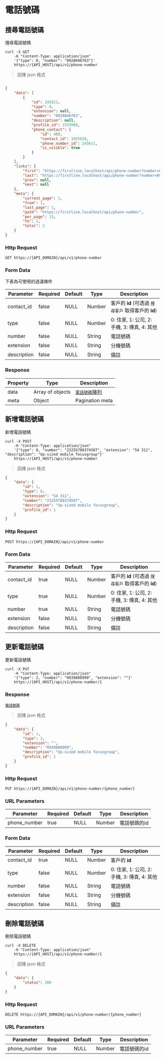 # 電話號碼

## 搜尋電話號碼

搜尋電話號碼

```shell
curl -X GET
    -H "Content-Type: application/json"
    '{"type": 0, "number": "0928846763"}'
    https://{API_HOST}/api/v1/phone-number
```

> 回傳 json 格式

```json

{
    "data": [
        {
            "id": 245621,
            "type": 0,
            "extension": null,
            "number": "0928846763",
            "description": null,
            "profile_id": 1935008,
            "phone_contact": {
                "id": 480,
                "contact_id": 1935038,
                "phone_number_id": 245621,
                "is_visible": true
            }
        }
    ],
    "links": {
        "first": "https://firstline.localhost/api/phone-number?number=0928846763&contact_id=1935038&page=1",
        "last": "https://firstline.localhost/api/phone-number?number=0928846763&contact_id=1935038&page=1",
        "prev": null,
        "next": null
    },
    "meta": {
        "current_page": 1,
        "from": 1,
        "last_page": 1,
        "path": "https://firstline.localhost/api/phone-number",
        "per_page": 15,
        "to": 2,
        "total": 2
    }
}

```

### Http Request
`GET https://{API_DOMAIN}/api/v1/phone-number`

### Form Data

下表為可使用的過濾條件

Parameter | Required | Default | Type | Description
--------- | -------- | ------- | ---- | -----------
contact_id | false | NULL | Number | 客戶的 **id** (可透過 `搜尋客戶` 取得客戶的 **id**)
type | false | NULL | Number | 0: 住家, 1: 公司, 2: 手機, 3: 傳真, 4: 其他
number | false | NULL | String | 電話號碼
extension | false | NULL | String | 分機號碼
description | false | NULL | String | 備註


### Response

Property | Type | Description
-------- | ---- | -----------
data | Array of objects | <a href="#phone-number">`電話號碼`陣列</a>
meta | Object | Pagination meta

## 新增電話號碼

新增電話號碼

```shell
curl -X POST
    -H "Content-Type: application/json"
    '{"type": 0, "number": "23255780374507", "extension": "54 311", "description": "Up-sized mobile focusgroup"}'
    https://{API_HOST}/api/v1/phone-number
```

> 回傳 json 格式

```json
{
    "data": {
        "id": 1,
        "type": 0,
        "extension": "54 311",
        "number": "23255780374507",
        "description": "Up-sized mobile focusgroup",
        "profile_id": 1
    }
}
```

### Http Request
`POST https://{API_DOMAIN}/api/v1/phone-number`

### Form Data

Parameter | Required | Default | Type | Description
--------- | -------- | ------- | ---- | -----------
contact_id | true | NULL | Number | 客戶的 **id** (可透過 `搜尋客戶` 取得客戶的 **id**)
type | true | NULL | Number | 0: 住家, 1: 公司, 2: 手機, 3: 傳真, 4: 其他
number | true | NULL | String | 電話號碼
extension | false | NULL | String | 分機號碼
description | false | NULL | String | 備註

## 更新電話號碼

更新電話號碼

```shell
curl -X PUT
    -H "Content-Type: application/json"
    '{"type": 2, "number": "0939888999", "extension": ""}'
    https://{API_HOST}/api/v1/phone-number/1
```

### Response

<a href="#phone-number">`電話號碼`</a>

> 回傳 json 格式

```json
{
    "data": {
        "id": 1,
        "type": 2,
        "extension": "",
        "number": "0939888999",
        "description": "Up-sized mobile focusgroup",
        "profile_id": 1
    }
}
```

### Http Request
`PUT https://{API_DOMAIN}/api/v1/phone-number/{phone_number}`

### URL Parameters

Parameter | Required | Default | Type | Description
--------- | -------- | ------- | ---- | -----------
phone_number | true | NULL | Number | 電話號碼的id

### Form Data

Parameter | Required | Default | Type | Description
--------- | -------- | ------- | ---- | -----------
contact_id | true | NULL | Number | 客戶的 **id**
type | false | NULL | Number | 0: 住家, 1: 公司, 2: 手機, 3: 傳真, 4: 其他
number | false | NULL | String | 電話號碼
extension | false | NULL | String | 分機號碼
description | false | NULL | String | 備註

## 刪除電話號碼

刪除電話號碼

```shell
curl -X DELETE
    -H "Content-Type: application/json"
    https://{API_HOST}/api/v1/phone-number/1
```

> 回傳 json 格式

```json
{
    "data": {
        "status": 200
    }
}
```

### Http Request
`DELETE https://{API_DOMAIN}/api/v1/phone-number/{phone_number}`

### URL Parameters

Parameter | Required | Default | Type | Description
--------- | -------- | ------- | ---- | -----------
phone_number | true | NULL | Number | 電話號碼的id